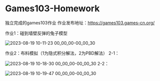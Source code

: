 # Games103-Homework

独立完成的games103作业
作业发布地址：https://games103.games-cn.org/

作业1：碰到墙壁反弹的兔子模型

![2023-08-19 10-11-23 00_00_00-00_00_30](https://github.com/DarkSleeper/Games103-Homework/assets/48831197/cff28dbd-08da-4f1d-9170-13d9fb1da61a)

作业2：布料模拟（1为隐式积分解法，2为PBD解法）
2-1：

![2023-08-19 10-18-30 00_00_00-00_00_30](https://github.com/DarkSleeper/Games103-Homework/assets/48831197/96812d84-728a-4388-9729-4b831534566e)
2-2：

![2023-08-19 10-19-47 00_00_00-00_00_30](https://github.com/DarkSleeper/Games103-Homework/assets/48831197/8f447d43-5a68-4c7a-8613-829ffa7cd66d)
